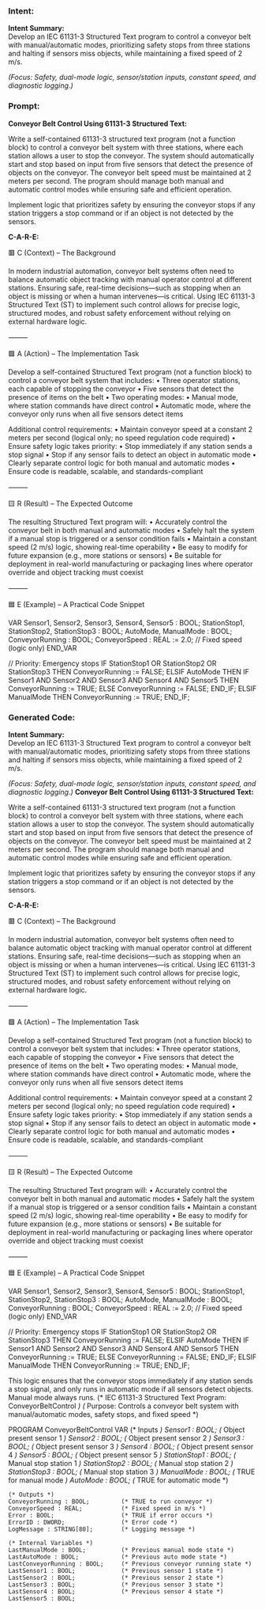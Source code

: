 ### Intent:
**Intent Summary:**  
Develop an IEC 61131-3 Structured Text program to control a conveyor belt with manual/automatic modes, prioritizing safety stops from three stations and halting if sensors miss objects, while maintaining a fixed speed of 2 m/s.  

*(Focus: Safety, dual-mode logic, sensor/station inputs, constant speed, and diagnostic logging.)*

### Prompt:
**Conveyor Belt Control Using 61131-3 Structured Text:**

Write a self-contained 61131-3 structured text program (not a function block) to control a conveyor belt system with three stations, where each station allows a user to stop the conveyor. The system should automatically start and stop based on input from five sensors that detect the presence of objects on the conveyor. The conveyor belt speed must be maintained at 2 meters per second. The program should manage both manual and automatic control modes while ensuring safe and efficient operation.

Implement logic that prioritizes safety by ensuring the conveyor stops if any station triggers a stop command or if an object is not detected by the sensors.

**C-A-R-E:**

🟥 C (Context) – The Background

In modern industrial automation, conveyor belt systems often need to balance automatic object tracking with manual operator control at different stations. Ensuring safe, real-time decisions—such as stopping when an object is missing or when a human intervenes—is critical. Using IEC 61131-3 Structured Text (ST) to implement such control allows for precise logic, structured modes, and robust safety enforcement without relying on external hardware logic.

⸻

🟩 A (Action) – The Implementation Task

Develop a self-contained Structured Text program (not a function block) to control a conveyor belt system that includes:
	•	Three operator stations, each capable of stopping the conveyor
	•	Five sensors that detect the presence of items on the belt
	•	Two operating modes:
	•	Manual mode, where station commands have direct control
	•	Automatic mode, where the conveyor only runs when all five sensors detect items

Additional control requirements:
	•	Maintain conveyor speed at a constant 2 meters per second (logical only; no speed regulation code required)
	•	Ensure safety logic takes priority:
	•	Stop immediately if any station sends a stop signal
	•	Stop if any sensor fails to detect an object in automatic mode
	•	Clearly separate control logic for both manual and automatic modes
	•	Ensure code is readable, scalable, and standards-compliant

⸻

🟨 R (Result) – The Expected Outcome

The resulting Structured Text program will:
	•	Accurately control the conveyor belt in both manual and automatic modes
	•	Safely halt the system if a manual stop is triggered or a sensor condition fails
	•	Maintain a constant speed (2 m/s) logic, showing real-time operability
	•	Be easy to modify for future expansion (e.g., more stations or sensors)
	•	Be suitable for deployment in real-world manufacturing or packaging lines where operator override and object tracking must coexist

⸻

🟦 E (Example) – A Practical Code Snippet

VAR
    Sensor1, Sensor2, Sensor3, Sensor4, Sensor5 : BOOL;
    StationStop1, StationStop2, StationStop3 : BOOL;
    AutoMode, ManualMode : BOOL;
    ConveyorRunning : BOOL;
    ConveyorSpeed : REAL := 2.0; // Fixed speed (logic only)
END_VAR

// Priority: Emergency stops
IF StationStop1 OR StationStop2 OR StationStop3 THEN
    ConveyorRunning := FALSE;
ELSIF AutoMode THEN
    IF Sensor1 AND Sensor2 AND Sensor3 AND Sensor4 AND Sensor5 THEN
        ConveyorRunning := TRUE;
    ELSE
        ConveyorRunning := FALSE;
    END_IF;
ELSIF ManualMode THEN
    ConveyorRunning := TRUE;
END_IF;

### Generated Code:
**Intent Summary:**  
Develop an IEC 61131-3 Structured Text program to control a conveyor belt with manual/automatic modes, prioritizing safety stops from three stations and halting if sensors miss objects, while maintaining a fixed speed of 2 m/s.  

*(Focus: Safety, dual-mode logic, sensor/station inputs, constant speed, and diagnostic logging.)*
**Conveyor Belt Control Using 61131-3 Structured Text:**

Write a self-contained 61131-3 structured text program (not a function block) to control a conveyor belt system with three stations, where each station allows a user to stop the conveyor. The system should automatically start and stop based on input from five sensors that detect the presence of objects on the conveyor. The conveyor belt speed must be maintained at 2 meters per second. The program should manage both manual and automatic control modes while ensuring safe and efficient operation.

Implement logic that prioritizes safety by ensuring the conveyor stops if any station triggers a stop command or if an object is not detected by the sensors.

**C-A-R-E:**

🟥 C (Context) – The Background

In modern industrial automation, conveyor belt systems often need to balance automatic object tracking with manual operator control at different stations. Ensuring safe, real-time decisions—such as stopping when an object is missing or when a human intervenes—is critical. Using IEC 61131-3 Structured Text (ST) to implement such control allows for precise logic, structured modes, and robust safety enforcement without relying on external hardware logic.

⸻

🟩 A (Action) – The Implementation Task

Develop a self-contained Structured Text program (not a function block) to control a conveyor belt system that includes:
	•	Three operator stations, each capable of stopping the conveyor
	•	Five sensors that detect the presence of items on the belt
	•	Two operating modes:
	•	Manual mode, where station commands have direct control
	•	Automatic mode, where the conveyor only runs when all five sensors detect items

Additional control requirements:
	•	Maintain conveyor speed at a constant 2 meters per second (logical only; no speed regulation code required)
	•	Ensure safety logic takes priority:
	•	Stop immediately if any station sends a stop signal
	•	Stop if any sensor fails to detect an object in automatic mode
	•	Clearly separate control logic for both manual and automatic modes
	•	Ensure code is readable, scalable, and standards-compliant

⸻

🟨 R (Result) – The Expected Outcome

The resulting Structured Text program will:
	•	Accurately control the conveyor belt in both manual and automatic modes
	•	Safely halt the system if a manual stop is triggered or a sensor condition fails
	•	Maintain a constant speed (2 m/s) logic, showing real-time operability
	•	Be easy to modify for future expansion (e.g., more stations or sensors)
	•	Be suitable for deployment in real-world manufacturing or packaging lines where operator override and object tracking must coexist

⸻

🟦 E (Example) – A Practical Code Snippet

VAR
    Sensor1, Sensor2, Sensor3, Sensor4, Sensor5 : BOOL;
    StationStop1, StationStop2, StationStop3 : BOOL;
    AutoMode, ManualMode : BOOL;
    ConveyorRunning : BOOL;
    ConveyorSpeed : REAL := 2.0; // Fixed speed (logic only)
END_VAR

// Priority: Emergency stops
IF StationStop1 OR StationStop2 OR StationStop3 THEN
    ConveyorRunning := FALSE;
ELSIF AutoMode THEN
    IF Sensor1 AND Sensor2 AND Sensor3 AND Sensor4 AND Sensor5 THEN
        ConveyorRunning := TRUE;
    ELSE
        ConveyorRunning := FALSE;
    END_IF;
ELSIF ManualMode THEN
    ConveyorRunning := TRUE;
END_IF;

This logic ensures that the conveyor stops immediately if any station sends a stop signal, and only runs in automatic mode if all sensors detect objects. Manual mode always runs.
(* IEC 61131-3 Structured Text Program: ConveyorBeltControl *)
(* Purpose: Controls a conveyor belt system with manual/automatic modes, safety stops, and fixed speed *)

PROGRAM ConveyorBeltControl
VAR
    (* Inputs *)
    Sensor1 : BOOL;                 (* Object present sensor 1 *)
    Sensor2 : BOOL;                 (* Object present sensor 2 *)
    Sensor3 : BOOL;                 (* Object present sensor 3 *)
    Sensor4 : BOOL;                 (* Object present sensor 4 *)
    Sensor5 : BOOL;                 (* Object present sensor 5 *)
    StationStop1 : BOOL;            (* Manual stop station 1 *)
    StationStop2 : BOOL;            (* Manual stop station 2 *)
    StationStop3 : BOOL;            (* Manual stop station 3 *)
    ManualMode : BOOL;              (* TRUE for manual mode *)
    AutoMode : BOOL;                (* TRUE for automatic mode *)

    (* Outputs *)
    ConveyorRunning : BOOL;         (* TRUE to run conveyor *)
    ConveyorSpeed : REAL;           (* Fixed speed in m/s *)
    Error : BOOL;                   (* TRUE if error occurs *)
    ErrorID : DWORD;                (* Error code *)
    LogMessage : STRING[80];        (* Logging message *)

    (* Internal Variables *)
    LastManualMode : BOOL;          (* Previous manual mode state *)
    LastAutoMode : BOOL;            (* Previous auto mode state *)
    LastConveyorRunning : BOOL;     (* Previous conveyor running state *)
    LastSensor1 : BOOL;             (* Previous sensor 1 state *)
    LastSensor2 : BOOL;             (* Previous sensor 2 state *)
    LastSensor3 : BOOL;             (* Previous sensor 3 state *)
    LastSensor4 : BOOL;             (* Previous sensor 4 state *)
    LastSensor5 : BOOL;
